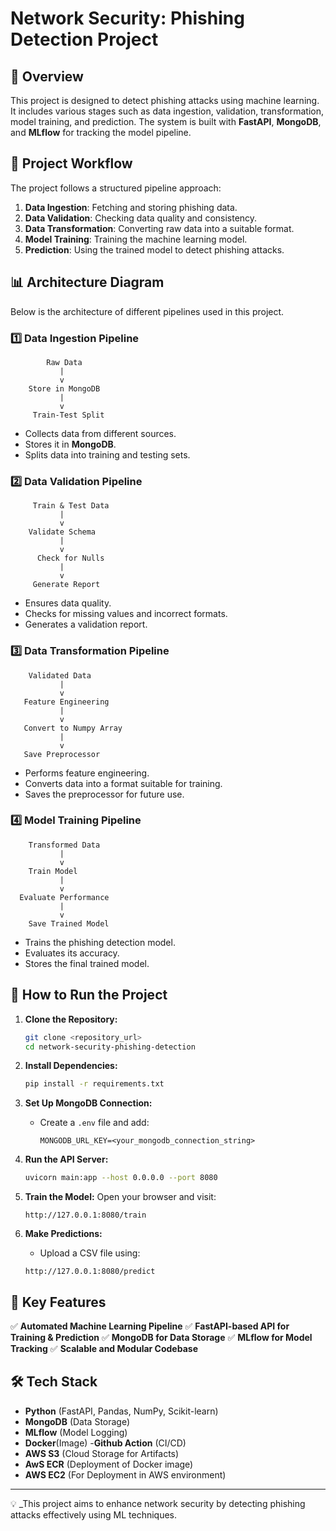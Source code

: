 # Network Security: Phishing Detection Project

## 📌 Overview
This project is designed to detect phishing attacks using machine learning. It includes various stages such as data ingestion, validation, transformation, model training, and prediction. The system is built with **FastAPI**, **MongoDB**, and **MLflow** for tracking the model pipeline.

## 🔧 Project Workflow
The project follows a structured pipeline approach:

1. **Data Ingestion**: Fetching and storing phishing data.
2. **Data Validation**: Checking data quality and consistency.
3. **Data Transformation**: Converting raw data into a suitable format.
4. **Model Training**: Training the machine learning model.
5. **Prediction**: Using the trained model to detect phishing attacks.

## 📊 Architecture Diagram
Below is the architecture of different pipelines used in this project.

### **1️⃣ Data Ingestion Pipeline**
```
        Raw Data
           |
           v
    Store in MongoDB
           |
           v
     Train-Test Split
```
- Collects data from different sources.
- Stores it in **MongoDB**.
- Splits data into training and testing sets.

### **2️⃣ Data Validation Pipeline**
```
     Train & Test Data
           |
           v
    Validate Schema
           |
           v
      Check for Nulls
           |
           v
     Generate Report
```
- Ensures data quality.
- Checks for missing values and incorrect formats.
- Generates a validation report.

### **3️⃣ Data Transformation Pipeline**
```
    Validated Data
           |
           v
   Feature Engineering
           |
           v
   Convert to Numpy Array
           |
           v
   Save Preprocessor
```
- Performs feature engineering.
- Converts data into a format suitable for training.
- Saves the preprocessor for future use.

### **4️⃣ Model Training Pipeline**
```
    Transformed Data
           |
           v
    Train Model
           |
           v
  Evaluate Performance
           |
           v
    Save Trained Model
```
- Trains the phishing detection model.
- Evaluates its accuracy.
- Stores the final trained model.

## 🚀 How to Run the Project

1. **Clone the Repository:**
   ```sh
   git clone <repository_url>
   cd network-security-phishing-detection
   ```

2. **Install Dependencies:**
   ```sh
   pip install -r requirements.txt
   ```

3. **Set Up MongoDB Connection:**
   - Create a `.env` file and add:
     ```env
     MONGODB_URL_KEY=<your_mongodb_connection_string>
     ```

4. **Run the API Server:**
   ```sh
   uvicorn main:app --host 0.0.0.0 --port 8080
   ```

5. **Train the Model:**
   Open your browser and visit:
   ```
   http://127.0.0.1:8080/train
   ```

6. **Make Predictions:**
   - Upload a CSV file using:
   ```
   http://127.0.0.1:8080/predict
   ```


## 📌 Key Features
✅ **Automated Machine Learning Pipeline**
✅ **FastAPI-based API for Training & Prediction**
✅ **MongoDB for Data Storage**
✅ **MLflow for Model Tracking**
✅ **Scalable and Modular Codebase**

## 🛠️ Tech Stack
- **Python** (FastAPI, Pandas, NumPy, Scikit-learn)
- **MongoDB** (Data Storage)
- **MLflow** (Model Logging)
- **Docker**(Image)
-**Github Action** (CI/CD)
- **AWS S3** (Cloud Storage for Artifacts)
- **AwS ECR** (Deployment of Docker image)
- **AWS EC2** (For Deployment in AWS environment)

---
💡 _This project aims to enhance network security by detecting phishing attacks effectively using ML techniques.


